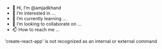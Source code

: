 - 👋 Hi, I’m @amjadkhand
- 👀 I’m interested in ...
- 🌱 I’m currently learning ...
- 💞️ I’m looking to collaborate on ...
- 📫 How to reach me ...

<!---
amjadkhand/amjadkhand is a ✨ special ✨ repository because its `README.md` (this file) appears on your GitHub profile.
You can click the Preview link to take a look at your changes.
--->
'create-react-app' is not recognized as an internal or external command
